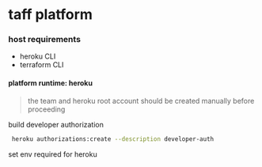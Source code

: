 # taff platform

### host requirements
- heroku CLI
- terraform CLI

#### platform runtime: heroku
> the team and heroku root account should be created manually before proceeding

build developer authorization
```bash
 heroku authorizations:create --description developer-auth
 ```

set env required for heroku 
